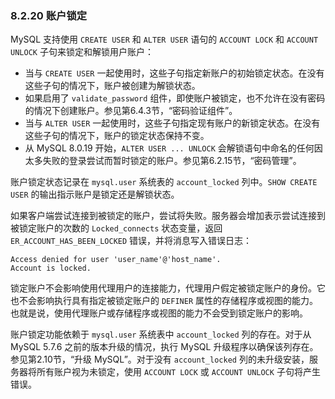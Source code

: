 ### 8.2.20 账户锁定

MySQL 支持使用 `CREATE USER` 和 `ALTER USER` 语句的 `ACCOUNT LOCK` 和 `ACCOUNT UNLOCK` 子句来锁定和解锁用户账户：

- 当与 `CREATE USER` 一起使用时，这些子句指定新账户的初始锁定状态。在没有这些子句的情况下，账户被创建为解锁状态。
- 如果启用了 `validate_password` 组件，即使账户被锁定，也不允许在没有密码的情况下创建账户。参见第6.4.3节，“密码验证组件”。
- 当与 `ALTER USER` 一起使用时，这些子句指定现有账户的新锁定状态。在没有这些子句的情况下，账户的锁定状态保持不变。
- 从 MySQL 8.0.19 开始，`ALTER USER ... UNLOCK` 会解锁语句中命名的任何因太多失败的登录尝试而暂时锁定的账户。参见第6.2.15节，“密码管理”。

账户锁定状态记录在 `mysql.user` 系统表的 `account_locked` 列中。`SHOW CREATE USER` 的输出指示账户是锁定还是解锁状态。

如果客户端尝试连接到被锁定的账户，尝试将失败。服务器会增加表示尝试连接到被锁定账户的次数的 `Locked_connects` 状态变量，返回 `ER_ACCOUNT_HAS_BEEN_LOCKED` 错误，并将消息写入错误日志：

```
Access denied for user 'user_name'@'host_name'.
Account is locked.
```

锁定账户不会影响使用代理用户的连接能力，代理用户假定被锁定账户的身份。它也不会影响执行具有指定被锁定账户的 `DEFINER` 属性的存储程序或视图的能力。也就是说，使用代理账户或存储程序或视图的能力不会受到锁定账户的影响。

账户锁定功能依赖于 `mysql.user` 系统表中 `account_locked` 列的存在。对于从 MySQL 5.7.6 之前的版本升级的情况，执行 MySQL 升级程序以确保该列存在。参见第2.10节，“升级 MySQL”。对于没有 `account_locked` 列的未升级安装，服务器将所有账户视为未锁定，使用 `ACCOUNT LOCK` 或 `ACCOUNT UNLOCK` 子句将产生错误。